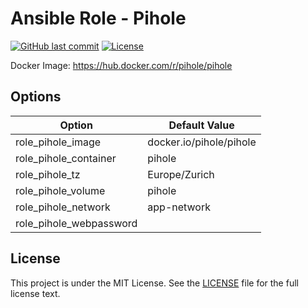 # Ansible Role - Pihole

[![GitHub last commit](https://img.shields.io/github/last-commit/ursinn-ansible/role-pihole?logo=github&style=for-the-badge)](https://github.com/ursinn-ansible/role-pihole/commits)
[![License](https://img.shields.io/github/license/ursinn-ansible/role-pihole?style=for-the-badge)](https://github.com/ursinn-ansible/role-pihole/blob/main/LICENSE)

Docker Image: https://hub.docker.com/r/pihole/pihole

## Options

| Option | Default Value |
| ---- | ---- |
| role_pihole_image | docker.io/pihole/pihole |
| role_pihole_container | pihole |
| role_pihole_tz | Europe/Zurich |
| role_pihole_volume | pihole |
| role_pihole_network | app-network |
| role_pihole_webpassword | |

## License

This project is under the MIT License. See the [LICENSE](https://github.com/ursinn-ansible/role-pihole/blob/main/LICENSE) file for the full license text.
